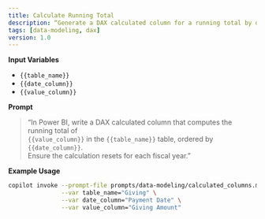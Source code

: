 ```yaml
---
title: Calculate Running Total
description: “Generate a DAX calculated column for a running total by date”
tags: [data‑modeling, dax]
version: 1.0
---
```


**Input Variables**  
- `{{table_name}}`  
- `{{date_column}}`  
- `{{value_column}}`

**Prompt**  
> “In Power BI, write a DAX calculated column that computes the running total of  
> `{{value_column}}` in the `{{table_name}}` table, ordered by `{{date_column}}`.  
> Ensure the calculation resets for each fiscal year.”

**Example Usage**  
```bash
copilot invoke --prompt-file prompts/data-modeling/calculated_columns.md \
               --var table_name="Giving" \
               --var date_column="Payment Date" \
               --var value_column="Giving Amount"
